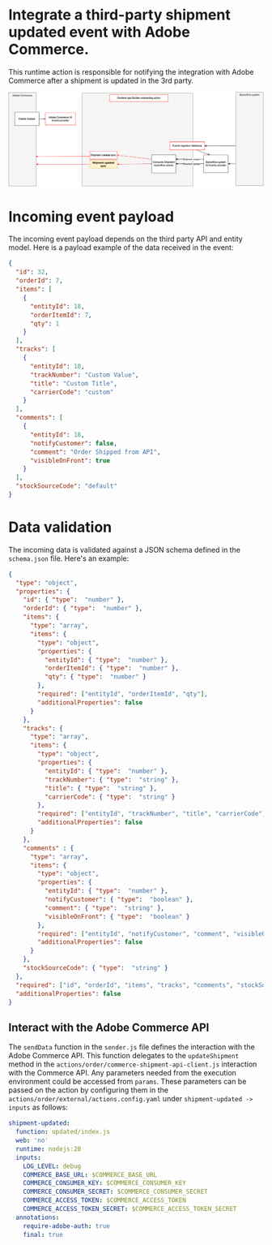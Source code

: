 # Integrate a third-party shipment updated event with Adobe Commerce.
This runtime action is responsible for notifying the integration with Adobe Commerce after a shipment is updated in the 3rd party.

![Alt text](ExternalShipmentUpdateSync.png "Title")

# Incoming event payload
The incoming event payload depends on the third party API and entity model.
Here is a payload example of the data received in the event:
```json
{
  "id": 32,
  "orderId": 7,
  "items": [
    {
      "entityId": 18,
      "orderItemId": 7,
      "qty": 1
    }
  ],
  "tracks": [
    {
      "entityId": 18,
      "trackNumber": "Custom Value",
      "title": "Custom Title",
      "carrierCode": "custom"
    }
  ],
  "comments": [
    {
      "entityId": 18,
      "notifyCustomer": false,
      "comment": "Order Shipped from API",
      "visibleOnFront": true
    }
  ],
  "stockSourceCode": "default"
}
```

# Data validation
The incoming data is validated against a JSON schema defined in the `schema.json` file.
Here's an example:
```json
{
  "type": "object",
  "properties": {
    "id": { "type":  "number" },
    "orderId": { "type":  "number" },
    "items": {
      "type": "array",
      "items": {
        "type": "object",
        "properties": {
          "entityId": { "type":  "number" },
          "orderItemId": { "type":  "number" },
          "qty": { "type":  "number" }
        },
        "required": ["entityId", "orderItemId", "qty"],
        "additionalProperties": false
      }
    },
    "tracks": {
      "type": "array",
      "items": {
        "type": "object",
        "properties": {
          "entityId": { "type":  "number" },
          "trackNumber": { "type":  "string" },
          "title": { "type":  "string" },
          "carrierCode": { "type":  "string" }
        },
        "required": ["entityId", "trackNumber", "title", "carrierCode"],
        "additionalProperties": false
      }
    },
    "comments" : {
      "type": "array",
      "items": {
        "type": "object",
        "properties": {
          "entityId": { "type":  "number" },
          "notifyCustomer": { "type":  "boolean" },
          "comment": { "type":  "string" },
          "visibleOnFront": { "type":  "boolean" }
        },
        "required": ["entityId", "notifyCustomer", "comment", "visibleOnFront"],
        "additionalProperties": false
      }
    },
    "stockSourceCode": { "type":  "string" }
  },
  "required": ["id", "orderId", "items", "tracks", "comments", "stockSourceCode"],
  "additionalProperties": false
}
```

## Interact with the Adobe Commerce API
The `sendData` function in the `sender.js` file defines the interaction with the Adobe Commerce API.
This function delegates to the `updateShipment` method in the `actions/order/commerce-shipment-api-client.js` interaction with the Commerce API.
Any parameters needed from the execution environment could be accessed from `params`.
These parameters can be passed on the action by configuring them in the  `actions/order/external/actions.config.yaml` under `shipment-updated -> inputs` as follows:
```yaml
shipment-updated:
  function: updated/index.js
  web: 'no'
  runtime: nodejs:20
  inputs:
    LOG_LEVEL: debug
    COMMERCE_BASE_URL: $COMMERCE_BASE_URL
    COMMERCE_CONSUMER_KEY: $COMMERCE_CONSUMER_KEY
    COMMERCE_CONSUMER_SECRET: $COMMERCE_CONSUMER_SECRET
    COMMERCE_ACCESS_TOKEN: $COMMERCE_ACCESS_TOKEN
    COMMERCE_ACCESS_TOKEN_SECRET: $COMMERCE_ACCESS_TOKEN_SECRET
  annotations:
    require-adobe-auth: true
    final: true
```
